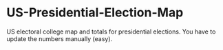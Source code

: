 # US-Presidential-Election-Map
US electoral college map and totals for presidential elections. You have to update the numbers manually (easy).
